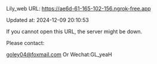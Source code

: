 Lily_web URL: https://ae6d-61-165-102-156.ngrok-free.app

Updated at: 2024-12-09 20:10:53

If you cannot open this URL, the server might be down.

Please contact: 

goley04@foxmail.com Or Wechat:GL_yeaH